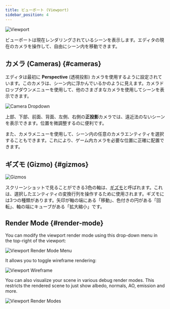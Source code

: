 ```yaml
---
title: ビューポート (Viewport)
sidebar_position: 4
---
```


![Viewport](/img/user-manual/editor/viewport/viewport.jpg)

ビューポートは現在レンダリングされているシーンを表示します。エディタの現在のカメラを操作して、自由にシーン内を移動できます。

## カメラ (Cameras) {#cameras}

エディタは最初に **Perspective** (透視投影) カメラを使用するように設定されています。このカメラは、シーン内に浮かんでいるかのように見えます。カメラドロップダウンメニューを使用して、他のさまざまなカメラを使用してシーンを表示できます。

![Camera Dropdown](/img/user-manual/editor/viewport/camera-dropdown.jpg)

上部、下部、前面、背面、左側、右側の**正投影**カメラでは、遠近法のないシーンを表示できます。位置を微調整するのに便利です。

また、カメラメニューを使用して、シーン内の任意のカメラエンティティを選択することもできます。これにより、ゲーム内カメラを必要な位置に正確に配置できます。

## ギズモ (Gizmo) {#gizmos}

![Gizmos](/img/user-manual/editor/viewport/gizmos.jpg)

スクリーンショットで見ることができる3色の軸は、[ギズモ][4]と呼ばれます。これは、選択したエンティティの変換行列を操作するために使用されます。ギズモには3つの種類があります。矢印が軸の端にある「移動」、色付きの円がある「回転」、軸の端にキューブがある「拡大縮小」です。

## Render Mode {#render-mode}

You can modify the viewport render mode using this drop-down menu in the top-right of the viewport:

![Viewport Render Mode Menu](/img/user-manual/editor/viewport/render-mode-menu.png)

It allows you to toggle wireframe rendering:

![Viewport Wireframe](/img/user-manual/editor/viewport/wireframe.png)

You can also visualize your scene in various debug render modes. This restricts the rendered scene to just show albedo, normals, AO, emission and more.

![Viewport Render Modes](/img/user-manual/editor/viewport/render-modes.png)

[4]: /user-manual/glossary#gizmo
